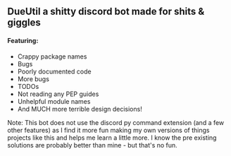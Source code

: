 ## DueUtil a shitty discord bot made for shits & giggles

#### Featuring:
 
* Crappy package names 
* Bugs
* Poorly documented code
* More bugs
* TODOs
* Not reading any PEP guides
* Unhelpful module names
* And MUCH more terrible design decisions!

Note: This bot does not use the discord py command extension (and a few other features)
as I find it more fun making my own versions of things projects like this and 
helps me learn a little more. I know the pre existing solutions are probably
better than mine - but that's no fun.
